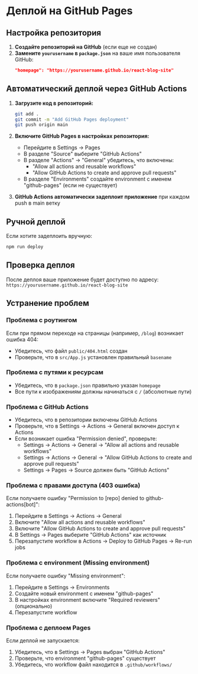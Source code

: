 # Деплой на GitHub Pages

## Настройка репозитория

1. **Создайте репозиторий на GitHub** (если еще не создан)
2. **Замените `yourusername` в `package.json`** на ваше имя пользователя GitHub:
   ```json
   "homepage": "https://yourusername.github.io/react-blog-site"
   ```

## Автоматический деплой через GitHub Actions

1. **Загрузите код в репозиторий:**
   ```bash
   git add .
   git commit -m "Add GitHub Pages deployment"
   git push origin main
   ```

2. **Включите GitHub Pages в настройках репозитория:**
   - Перейдите в Settings → Pages
   - В разделе "Source" выберите "GitHub Actions"
   - В разделе "Actions" → "General" убедитесь, что включены:
     - "Allow all actions and reusable workflows"
     - "Allow GitHub Actions to create and approve pull requests"
   - В разделе "Environments" создайте environment с именем "github-pages" (если не существует)

3. **GitHub Actions автоматически задеплоит приложение** при каждом push в main ветку

## Ручной деплой

Если хотите задеплоить вручную:

```bash
npm run deploy
```

## Проверка деплоя

После деплоя ваше приложение будет доступно по адресу:
`https://yourusername.github.io/react-blog-site`

## Устранение проблем

### Проблема с роутингом
Если при прямом переходе на страницы (например, `/blog`) возникает ошибка 404:
- Убедитесь, что файл `public/404.html` создан
- Проверьте, что в `src/App.js` установлен правильный `basename`

### Проблема с путями к ресурсам
- Убедитесь, что в `package.json` правильно указан `homepage`
- Все пути к изображениям должны начинаться с `/` (абсолютные пути)

### Проблема с GitHub Actions
- Убедитесь, что в репозитории включены GitHub Actions
- Проверьте, что в Settings → Actions → General включен доступ к Actions
- Если возникает ошибка "Permission denied", проверьте:
  - Settings → Actions → General → "Allow all actions and reusable workflows"
  - Settings → Actions → General → "Allow GitHub Actions to create and approve pull requests"
  - Settings → Pages → Source должен быть "GitHub Actions"

### Проблема с правами доступа (403 ошибка)
Если получаете ошибку "Permission to [repo] denied to github-actions[bot]":
1. Перейдите в Settings → Actions → General
2. Включите "Allow all actions and reusable workflows"
3. Включите "Allow GitHub Actions to create and approve pull requests"
4. В Settings → Pages выберите "GitHub Actions" как источник
5. Перезапустите workflow в Actions → Deploy to GitHub Pages → Re-run jobs

### Проблема с environment (Missing environment)
Если получаете ошибку "Missing environment":
1. Перейдите в Settings → Environments
2. Создайте новый environment с именем "github-pages"
3. В настройках environment включите "Required reviewers" (опционально)
4. Перезапустите workflow

### Проблема с деплоем Pages
Если деплой не запускается:
1. Убедитесь, что в Settings → Pages выбран "GitHub Actions"
2. Проверьте, что environment "github-pages" существует
3. Убедитесь, что workflow файл находится в `.github/workflows/`
